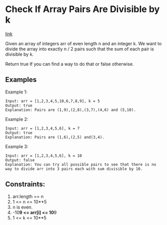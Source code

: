 # Check If Array Pairs Are Divisible by k

[link](https://leetcode.com/problems/check-if-array-pairs-are-divisible-by-k/description/)

Given an array of integers arr of even length n and an integer k.
We want to divide the array into exactly n / 2 pairs such that the sum of each pair is divisible by k.

Return true If you can find a way to do that or false otherwise.

## Examples

Example 1:

```
Input: arr = [1,2,3,4,5,10,6,7,8,9], k = 5
Output: true
Explanation: Pairs are (1,9),(2,8),(3,7),(4,6) and (5,10).
```

Example 2:

```
Input: arr = [1,2,3,4,5,6], k = 7
Output: true
Explanation: Pairs are (1,6),(2,5) and(3,4).
```

Example 3:

```
Input: arr = [1,2,3,4,5,6], k = 10
Output: false
Explanation: You can try all possible pairs to see that there is no way to divide arr into 3 pairs each with sum divisible by 10.
```

## Constraints:

1. arr.length == n
2. 1 <= n <= 10\*\*5
3. n is even.
4. -10**9 <= arr[i] <= 10**9
5. 1 <= k <= 10\*\*5
